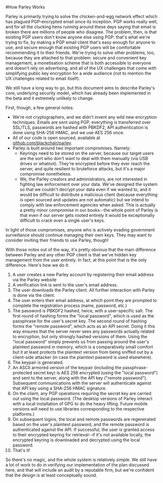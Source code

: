 #How Parley Works

Parley is primarily trying to solve the chicken-and-egg network effect which has plagued PGP-encrypted email since its inception. PGP works really well, and for all the clucking hens running around these days saying that email is broken there are millions of people who disagree. The problem, then, is that existing PGP users don't know anyone else using PGP: that's what we're trying to fix, by making a PGP email client that's easy enough for anyone to use, and secure enough that existing PGP users will be comfortable recommending it to their friends. We're trying to solve other problems, too, because they are attached to that problem: secure and convenient key management, a monetisation scheme that is both accessible to everyone and doesn't rely on advertising, and all of the UX challenges that come with simplifying public key encryption for a wide audience (not to mention the UX challenges related to email itself).

We still have a long way to go, but this document aims to describe Parley's core, underlying security model, which has already been implemented in the beta and it extremely unlikely to change.

First, though, a few general notes:

- We're not cryptographers, and we didn't invent any wild new encryption techniques. Emails are sent using PGP, everything is transferred over SSL/TLS, passwords are hashed with PBKDF2, API authentication is done using SHA-256 HMAC, and we use AES 256 once.
- All of our code is open sourced, available at [github.com/blackchair/parley](https://github.com/blackchair/parley).
- Parley is built around two important compromises. Namely:
	- Keyrings need to be stored on the server, because our target users are the sort who don't want to deal with them manually (via USB drives or whatnot). They're encrypted before they ever reach the server, and quite resilient to bruteforce attacks, but it's a major compromise nonetheless.
	- We, the Parley creators and administrators, are not interested in fighting law enforcement over your data. We've designed the system so that we couldn't decrypt your data even if we wanted to, and it would be difficult to distribute a malicious client (because everything is open sourced and updates are not automatic) but we intend to comply with law enforcement agencies when asked. This is actually a pretty minor compromise in our books--the whole point of Parley is that even if our server gets rooted entirely it would be exceptionally difficult to crack even a single user's keys.

In light of those compromises, anyone who is actively evading government surveillance should continue managing their own keys. They may want to consider inviting their friends to use Parley, though!


With those notes out of the way, it's pretty obvious that the main difference between Parley and any other PGP client is that we've hidden key management from the user entirely. In fact, at this point that is the only difference. Here's how we do it:

1. A user creates a new Parley account by registering their email address via the Parley website
2. A verification link is sent to the user's email address.
3. The user downloads the Parley client. All further interaction with Parley is done via the client.
4. The user enters their email address, at which point they are prompted to complete the registration process (name, password, etc.)
5. The password is PBKDF2 hashed, twice, with a user-specific salt. The first round of hashing forms the "local password", which is used as the passphrase for the user's secret key. The second round of hashing forms the "remote password", which acts as an API secret. Doing it this way ensures that the server never sees any passwords actually related to encryption, but only strongly hashed versions of them. Using the "local password" simply prevents us from passing around the user's plaintext password in memory, which is a comparatively small comfort but it at least protects the plaintext version from being sniffed out by a client-side attacker (in case the plaintext pasword is used elsewhere).
6. The keypair is generated.
7. An ASCII armored version of the keypair (including the passphrase-protected secret key) is AES 256 encrypted (using the "local password") and sent to the server, along with the API key ("remote password"). Subsequent communications with the server will authenticate against that API key using a SHA-256 HMAC signature.
8. On the client, any PGP operations requiring the secret key are carried out using the local password. (The desktop versions of Parley interact with a local installation of GPG to do the heavy lifting. Future mobile versions will need to use libraries corresponding to the respective platforms.)
9. On subsequent logins, the local and remote passwords are regenerated based on the user's plaintext password, and the remote password is authenticated against the API. If successful, the user is granted access to their encrypted keyring for retrieval--if it's not available locally, the encrypted keyring is downloaded and decrypted using the local password.
10. That's it!

So there's no magic, and the whole system is relatively simple. We still have a lot of work to do in verifying our implementation of the plan discussed here, and that will include an audit by a reputable firm, but we're confident that the design is at least conceptually sound.

